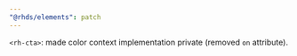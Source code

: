 ```yaml
---
"@rhds/elements": patch
---
```


`<rh-cta>`: made color context implementation private (removed `on` attribute).
